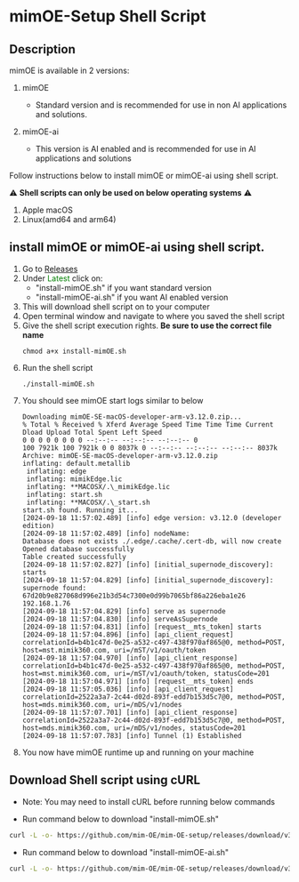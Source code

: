 # mimOE-Setup Shell Script

## Description

mimOE is available in 2 versions:

1. mimOE

   - Standard version and is recommended for use in non AI applications and solutions.

2. mimOE-ai
   - This version is AI enabled and is recommended for use in AI applications and solutions

Follow instructions below to install mimOE or mimOE-ai using shell script.

⚠️ **Shell scripts can only be used on below operating systems** ⚠️

1. Apple macOS
2. Linux(amd64 and arm64)

## install mimOE or mimOE-ai using shell script.

1.  Go to [Releases](https://github.com/mimik-mimOE/mimOE-setup/releases "mimOE install shell script download page")
2.  Under <font color="green">Latest</font> click on:
    - "install-mimOE.sh" if you want standard version
    - "install-mimOE-ai.sh" if you want AI enabled version
3.  This will download shell script on to your computer
4.  Open terminal window and navigate to where you saved the shell script
5.  Give the shell script execution rights. **Be sure to use the correct file name**
    ```shell
    chmod a+x install-mimOE.sh
    ```
6.  Run the shell script
    ```shell
    ./install-mimOE.sh
    ```
7.  You should see mimOE start logs similar to below
    ```log
    Downloading mimOE-SE-macOS-developer-arm-v3.12.0.zip...
    % Total % Received % Xferd Average Speed Time Time Time Current
    Dload Upload Total Spent Left Speed
    0 0 0 0 0 0 0 0 --:--:-- --:--:-- --:--:-- 0
    100 7921k 100 7921k 0 0 8037k 0 --:--:-- --:--:-- --:--:-- 8037k
    Archive: mimOE-SE-macOS-developer-arm-v3.12.0.zip
    inflating: default.metallib
     inflating: edge
     inflating: mimikEdge.lic
     inflating: **MACOSX/.\_mimikEdge.lic
     inflating: start.sh
     inflating: **MACOSX/.\_start.sh
    start.sh found. Running it...
    [2024-09-18 11:57:02.489] [info] edge version: v3.12.0 (developer edition)
    [2024-09-18 11:57:02.489] [info] nodeName:
    Database does not exists ./.edge/.cache/.cert-db, will now create
    Opened database successfully
    Table created successfully
    [2024-09-18 11:57:02.827] [info] [initial_supernode_discovery]: starts
    [2024-09-18 11:57:04.829] [info] [initial_supernode_discovery]: supernode found:
    67d20b9e827068d996e21b3d54c7300e0d99b7065bf86a226eba1e26
    192.168.1.76
    [2024-09-18 11:57:04.829] [info] serve as supernode
    [2024-09-18 11:57:04.830] [info] serveAsSupernode
    [2024-09-18 11:57:04.831] [info] [request__mts_token] starts
    [2024-09-18 11:57:04.896] [info] [api_client_request] correlationId=b4b1c47d-0e25-a532-c497-438f970af865@0, method=POST, host=mst.mimik360.com, uri=/mST/v1/oauth/token
    [2024-09-18 11:57:04.970] [info] [api_client_response] correlationId=b4b1c47d-0e25-a532-c497-438f970af865@0, method=POST, host=mst.mimik360.com, uri=/mST/v1/oauth/token, statusCode=201
    [2024-09-18 11:57:04.971] [info] [request__mts_token] ends
    [2024-09-18 11:57:05.036] [info] [api_client_request] correlationId=2522a3a7-2c44-d02d-893f-edd7b153d5c7@0, method=POST, host=mds.mimik360.com, uri=/mDS/v1/nodes
    [2024-09-18 11:57:07.701] [info] [api_client_response] correlationId=2522a3a7-2c44-d02d-893f-edd7b153d5c7@0, method=POST, host=mds.mimik360.com, uri=/mDS/v1/nodes, statusCode=201
    [2024-09-18 11:57:07.783] [info] Tunnel (1) Established
    ```
8.  You now have mimOE runtime up and running on your machine

## Download Shell script using cURL

- Note: You may need to install cURL before running below commands

- Run command below to download "install-mimOE.sh"

```bash
curl -L -o- https://github.com/mim-OE/mim-OE-setup/releases/download/v3.x/install-mimOE.sh | bash
```

- Run command below to download "install-mimOE-ai.sh"

```bash
curl -L -o- https://github.com/mim-OE/mim-OE-setup/releases/download/v3.x/install-mimOE-ai.sh | bash
```
